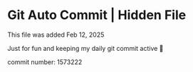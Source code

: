 # Git Auto Commit | Hidden File

This file was added Feb 12, 2025

Just for fun and keeping my daily git commit active 🤪

commit number: 1573222
